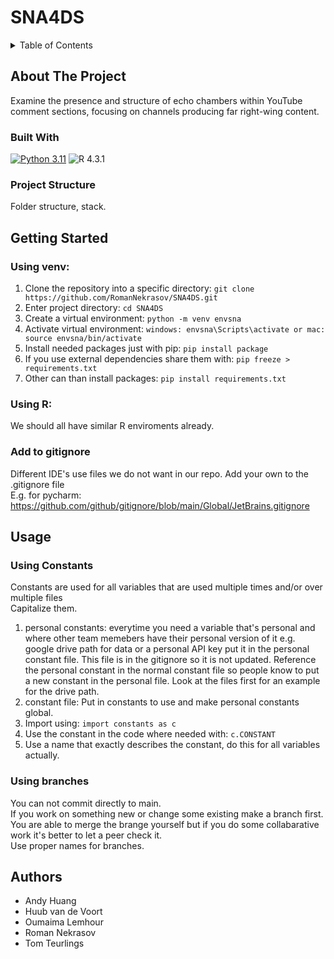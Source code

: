 # SNA4DS

<!-- TABLE OF CONTENTS -->
<details>
  <summary>Table of Contents</summary>
  <ol>
    <li>
      <a href="#about-the-project">About The Project</a>
      <ul>
        <li><a href="#built-with">Built With</a></li>
      </ul>
    </li>
    <li><a href="#getting-started">Getting Started</a></li>
    <li><a href="#usage">Usage</a></li>
    <li><a href="#authors">Contact</a></li>
  </ol>
</details>

## About The Project
Examine the presence and structure of echo chambers within YouTube comment sections, focusing on channels producing far right-wing content.

### Built With
[![Python 3.11](https://img.shields.io/badge/Python-3.11-3776AB)](https://www.python.org/downloads/)
![R 4.3.1](https://img.shields.io/badge/R-4.3.1-3776AB)

### Project Structure
Folder structure, stack.

## Getting Started
### Using venv:
1. Clone the repository into a specific directory: `git clone https://github.com/RomanNekrasov/SNA4DS.git`
2. Enter project directory: `cd SNA4DS`
3. Create a virtual environment: `python -m venv envsna`
4. Activate virtual environment: `windows: envsna\Scripts\activate or mac: source envsna/bin/activate`
5. Install needed packages just with pip: `pip install package`
6. If you use external dependencies share them with: `pip freeze > requirements.txt`
7. Other can than install packages: `pip install requirements.txt`

### Using R:
We should all have similar R enviroments already.

### Add to gitignore
Different IDE's use files we do not want in our repo. Add your own to the .gitignore file  
E.g. for pycharm: https://github.com/github/gitignore/blob/main/Global/JetBrains.gitignore

## Usage
### Using Constants
Constants are used for all variables that are used multiple times and/or over multiple files  
Capitalize them.
1. personal constants: everytime you need a variable that's personal and where other team memebers have their personal version of it e.g. google drive path for data or a personal API key put it in the personal constant file. This file is in the gitignore so it is not updated. Reference the personal constant in the normal constant file so people know to put a new constant in the personal file. Look at the files first for an example for the drive path. 
2. constant file: Put in constants to use and make personal constants global.
3. Import using: `import constants as c`
4. Use the constant in the code where needed with: `c.CONSTANT`
5. Use a name that exactly describes the constant, do this for all variables actually.

### Using branches
You can not commit directly to main.  
If you work on something new or change some existing make a branch first.  
You are able to merge the brange yourself but if you do some collabarative work it's better to let a peer check it.  
Use proper names for branches.

## Authors
- Andy Huang
- Huub van de Voort 
- Oumaima Lemhour
- Roman Nekrasov
- Tom Teurlings

